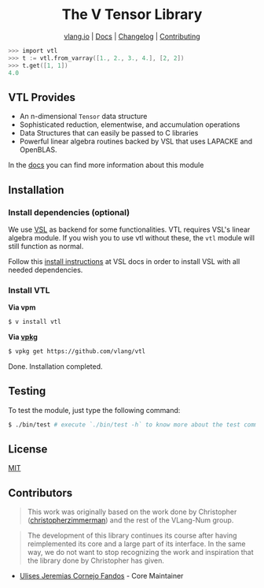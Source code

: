 <div align="center">
<h1>The V Tensor Library</h1>

[vlang.io](https://vlang.io) |
[Docs](https://vlang.github.io/vtl) |
[Changelog](#) |
[Contributing](https://github.com/vlang/vtl/blob/main/CONTRIBUTING.md)

</div>

```v nofmt
>>> import vtl
>>> t := vtl.from_varray([1., 2., 3., 4.], [2, 2])
>>> t.get([1, 1])
4.0
```

## VTL Provides

- An n-dimensional `Tensor` data structure
- Sophisticated reduction, elementwise, and accumulation operations
- Data Structures that can easily be passed to C libraries
- Powerful linear algebra routines backed by VSL that uses LAPACKE and OpenBLAS.

In the [docs](https://vlang.github.io/vtl) you can find more information about this module 

## Installation

### Install dependencies (optional)

We use [VSL](https://github.com/vlang/vsl) as backend for some functionalities. VTL requires VSL's linear algebra module.
If you wish you to use vtl without these, the `vtl` module will still function as normal.

Follow this [install instructions](https://github.com/vlang/vsl#install-vsl-locally) at VSL docs in order to install VSL with all needed dependencies.

### Install VTL

**Via vpm**

```sh
$ v install vtl
```

**Via [vpkg](https://github.com/v-pkg/vpkg)**

```sh
$ vpkg get https://github.com/vlang/vtl
```

Done. Installation completed.

## Testing

To test the module, just type the following command:

```sh
$ ./bin/test # execute `./bin/test -h` to know more about the test command
```

## License

[MIT](LICENSE)

## Contributors

> This work was originally based on the work done by Christopher ([christopherzimmerman](https://github.com/christopherzimmerman)) and the rest of the VLang-Num group. 

> The development of this library continues its course after having reimplemented its core
> and a large part of its interface. In the same way, we do not want to stop recognizing
> the work and inspiration that the library done by Christopher has given.

- [Ulises Jeremias Cornejo Fandos](https://github.com/ulises-jeremias) - Core Maintainer

[awesomevbadge]: https://awesome.re/mentioned-badge.svg
[workflowbadge]: https://github.com/vlang/vtl/workflows/Build%20and%20Test%20with%20deps/badge.svg
[validatedocsbadge]: https://github.com/vlang/vtl/workflows/Validate%20Docs/badge.svg
[licensebadge]: https://img.shields.io/badge/License-MIT-blue.svg
[awesomevurl]: https://github.com/vlang/awesome-v/blob/master/README.md#scientific-computing
[workflowurl]: https://github.com/vlang/vtl/commits/main
[validatedocsurl]: https://github.com/vlang/vtl/commits/main
[licenseurl]: https://github.com/vlang/vtl/blob/main/LICENSE
